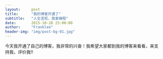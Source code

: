 ```yaml
---
layout:     post
title:      "我的博客开通了"
subtitle:   "人生苦短，我爱编程"
date:       2015-10-28 23:00:00
author:     "Franklee"
header-img: "img/post-bg-01.jpg"
---
```


<p>今天我开通了自己的博客，我非常的兴奋！我希望大家都到我的博客来看看，来支持我，评价我!! </p>
